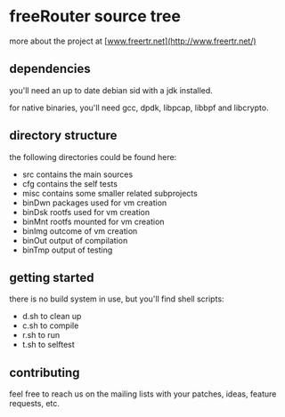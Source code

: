 # freeRouter source tree

more about the project at [www.freertr.net](http://www.freertr.net/)

## dependencies

you'll need an up to date debian sid with a jdk installed.

for native binaries, you'll need gcc, dpdk, libpcap, libbpf and libcrypto.

## directory structure

the following directories could be found here:
* src contains the main sources
* cfg contains the self tests
* misc contains some smaller related subprojects
* binDwn packages used for vm creation
* binDsk rootfs used for vm creation
* binMnt rootfs mounted for vm creation
* binImg outcome of vm creation
* binOut output of compilation
* binTmp output of testing

## getting started

there is no build system in use, but you'll find shell scripts:
* d.sh to clean up
* c.sh to compile
* r.sh to run
* t.sh to selftest

## contributing

feel free to reach us on the mailing lists with your patches, ideas, feature requests, etc.
